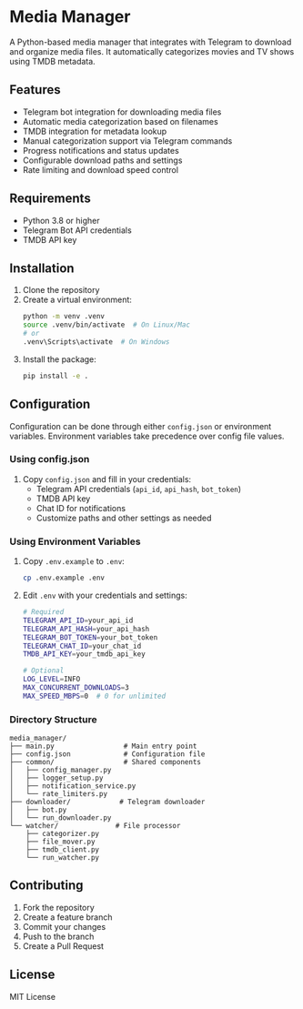 # Media Manager

A Python-based media manager that integrates with Telegram to download and organize media files. It automatically categorizes movies and TV shows using TMDB metadata.

## Features

- Telegram bot integration for downloading media files
- Automatic media categorization based on filenames
- TMDB integration for metadata lookup
- Manual categorization support via Telegram commands
- Progress notifications and status updates
- Configurable download paths and settings
- Rate limiting and download speed control

## Requirements

- Python 3.8 or higher
- Telegram Bot API credentials
- TMDB API key

## Installation

1. Clone the repository
2. Create a virtual environment:
   ```bash
   python -m venv .venv
   source .venv/bin/activate  # On Linux/Mac
   # or
   .venv\Scripts\activate  # On Windows
   ```
3. Install the package:
   ```bash
   pip install -e .
   ```

## Configuration

Configuration can be done through either `config.json` or environment variables. Environment variables take precedence over config file values.

### Using config.json

1. Copy `config.json` and fill in your credentials:
   - Telegram API credentials (`api_id`, `api_hash`, `bot_token`)
   - TMDB API key
   - Chat ID for notifications
   - Customize paths and other settings as needed

### Using Environment Variables

1. Copy `.env.example` to `.env`:
   ```bash
   cp .env.example .env
   ```

2. Edit `.env` with your credentials and settings:
   ```bash
   # Required
   TELEGRAM_API_ID=your_api_id
   TELEGRAM_API_HASH=your_api_hash
   TELEGRAM_BOT_TOKEN=your_bot_token
   TELEGRAM_CHAT_ID=your_chat_id
   TMDB_API_KEY=your_tmdb_api_key

   # Optional
   LOG_LEVEL=INFO
   MAX_CONCURRENT_DOWNLOADS=3
   MAX_SPEED_MBPS=0  # 0 for unlimited
   ```

### Directory Structure

```
media_manager/
├── main.py                 # Main entry point
├── config.json             # Configuration file
├── common/                 # Shared components
│   ├── config_manager.py
│   ├── logger_setup.py
│   ├── notification_service.py
│   └── rate_limiters.py
├── downloader/            # Telegram downloader
│   ├── bot.py
│   └── run_downloader.py
└── watcher/              # File processor
    ├── categorizer.py
    ├── file_mover.py
    ├── tmdb_client.py
    └── run_watcher.py
```

## Contributing

1. Fork the repository
2. Create a feature branch
3. Commit your changes
4. Push to the branch
5. Create a Pull Request

## License

MIT License